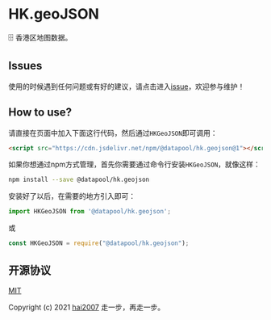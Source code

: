 # HK.geoJSON
🗄️ 香港区地图数据。

## Issues
使用的时候遇到任何问题或有好的建议，请点击进入[issue](https://github.com/hai2007/datapool/issues)，欢迎参与维护！

## How to use?

请直接在页面中加入下面这行代码，然后通过```HKGeoJSON```即可调用：

```html
<script src="https://cdn.jsdelivr.net/npm/@datapool/hk.geojson@1"></script>
```

如果你想通过npm方式管理，首先你需要通过命令行安装``````HKGeoJSON``````，就像这样：

```bash
npm install --save @datapool/hk.geojson
```

安装好了以后，在需要的地方引入即可：

```js
import HKGeoJSON from '@datapool/hk.geojson';
```

或

```js
const HKGeoJSON = require("@datapool/hk.geojson");
```

开源协议
---------------------------------------
[MIT](https://github.com/hai2007/datapool/blob/master/LICENSE)

Copyright (c) 2021 [hai2007](https://hai2007.gitee.io/sweethome/) 走一步，再走一步。
